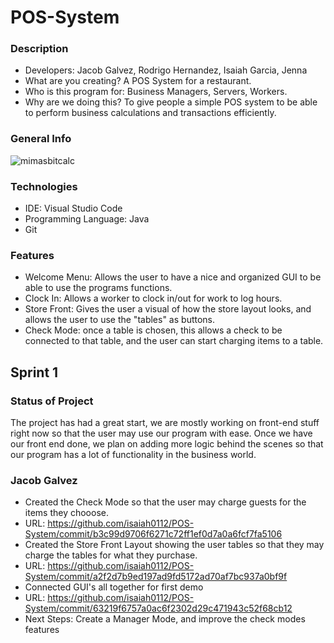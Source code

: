 # POS-System #

### Description ###

* Developers: Jacob Galvez, Rodrigo Hernandez, Isaiah Garcia, Jenna
* What are you creating? A POS System for a restaurant.
* Who is this program for: Business Managers, Servers, Workers.
* Why are we doing this? To give people a simple POS system to be able to perform business calculations and transactions efficiently. 

### General Info ###
![mimasbitcalc](https://encrypted-tbn0.gstatic.com/images?q=tbn:ANd9GcRP98VuLq2AHwcI70GVYNwuS2tt-sqS8x0M6CfS4azFHQ&usqp=CAU&ec=48665699)

### Technologies ###

* IDE: Visual Studio Code
* Programming Language: Java
* Git

### Features ###

* Welcome Menu: Allows the user to have a nice and organized GUI to be able to use the programs functions.
* Clock In: Allows a worker to clock in/out for work to log hours.
* Store Front: Gives the user a visual of how the store layout looks, and allows the user to use the "tables" as buttons.
* Check Mode: once a table is chosen, this allows a check to be connected to that table, and the user can start charging items to a table.


## Sprint 1 ##
### Status of Project
The project has had a great start, we are mostly working on front-end stuff right now so that the user may use our program with ease. Once we have our front end done, we plan on adding more logic behind the scenes so that our program has a lot of functionality in the business world.
### Jacob Galvez
* Created the Check Mode so that the user may charge guests for the items they chooose.
* URL: https://github.com/isaiah0112/POS-System/commit/b3c99d9706f6271c72ff1ef0d7a0a6fcf7fa5106
* Created the Store Front Layout showing the user tables so that they may charge the tables for what they purchase.
* URL: https://github.com/isaiah0112/POS-System/commit/a2f2d7b9ed197ad9fd5172ad70af7bc937a0bf9f
* Connected GUI's all together for first demo
* URL: https://github.com/isaiah0112/POS-System/commit/63219f6757a0ac6f2302d29c471943c52f68cb12
* Next Steps: Create a Manager Mode, and improve the check modes features
